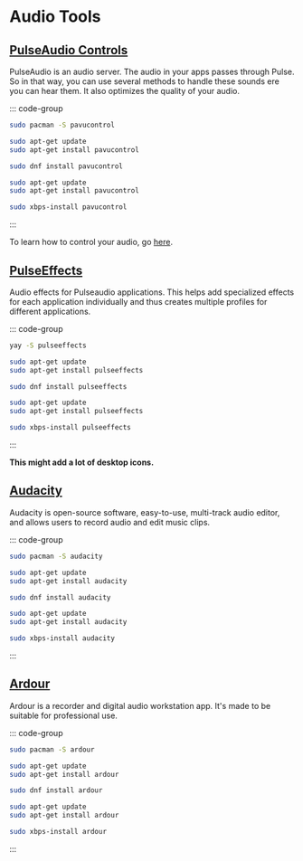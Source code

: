 # Audio Tools

## [PulseAudio Controls](https://www.freedesktop.org/wiki/Software/PulseAudio/)

PulseAudio is an audio server. The audio in your apps passes through Pulse. So in that way, you can use several methods to handle these sounds ere you can hear them. It also optimizes the quality of your audio.

::: code-group

```sh [Arch]
sudo pacman -S pavucontrol
```

```sh [Debian]
sudo apt-get update
sudo apt-get install pavucontrol
```

```sh [Fedora]
sudo dnf install pavucontrol
```

```sh [Ubuntu]
sudo apt-get update
sudo apt-get install pavucontrol
```

```sh [Void]
sudo xbps-install pavucontrol
```

:::

To learn how to control your audio, go [here](https://howtolinux.vercel.app/guide/tweaks#controlling-audio-devices).

## [PulseEffects](https://github.com/wwmm/pulseeffects)

Audio effects for Pulseaudio applications. This helps add specialized effects for each application individually and thus creates multiple profiles for different applications.

::: code-group

```sh [Arch]
yay -S pulseeffects
```

```sh [Debian]
sudo apt-get update
sudo apt-get install pulseeffects
```

```sh [Fedora]
sudo dnf install pulseeffects
```

```sh [Ubuntu]
sudo apt-get update
sudo apt-get install pulseeffects
```

```sh [Void]
sudo xbps-install pulseeffects
```

:::

**This might add a lot of desktop icons.**

## [Audacity](https://www.audacityteam.org/)

Audacity is open-source software, easy-to-use, multi-track audio editor, and allows users to record audio and edit music clips.

::: code-group

```sh [Arch]
sudo pacman -S audacity
```

```sh [Debian]
sudo apt-get update
sudo apt-get install audacity
```

```sh [Fedora]
sudo dnf install audacity
```

```sh [Ubuntu]
sudo apt-get update
sudo apt-get install audacity
```

```sh [Void]
sudo xbps-install audacity
```

:::

## [Ardour](https://ardour.org/)

Ardour is a recorder and digital audio workstation app. It's made to be suitable for professional use.

::: code-group

```sh [Arch]
sudo pacman -S ardour
```

```sh [Debian]
sudo apt-get update
sudo apt-get install ardour
```

```sh [Fedora]
sudo dnf install ardour
```

```sh [Ubuntu]
sudo apt-get update
sudo apt-get install ardour
```

```sh [Void]
sudo xbps-install ardour
```

:::
